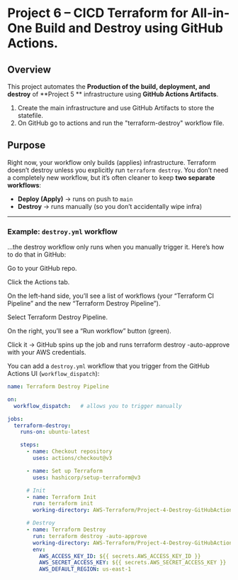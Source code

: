 # Project 6 – CICD Terraform for All-in-One Build and Destroy using GitHub Actions.

## Overview
This project automates the **Production of the build, deployment, and destroy** of **Project 5 ** infrastructure using **GitHub Actions Artifacts**.  
  
1. Create the main infrastructure and use GitHub Artifacts to store the statefile.
2. On GitHub go to actions and run the "terraform-destroy" workflow file.

## Purpose
Right now, your workflow only builds (applies) infrastructure. Terraform doesn’t destroy unless you explicitly run `terraform destroy`. You don’t need a completely new workflow, but it’s often cleaner to keep **two separate workflows**:

- **Deploy (Apply)** → runs on push to `main`  
- **Destroy** → runs manually (so you don’t accidentally wipe infra)

---

### Example: `destroy.yml` workflow

…the destroy workflow only runs when you manually trigger it. Here’s how to do that in GitHub:

Go to your GitHub repo.

Click the Actions tab.

On the left-hand side, you’ll see a list of workflows (your “Terraform CI Pipeline” and the new “Terraform Destroy Pipeline”).

Select Terraform Destroy Pipeline.

On the right, you’ll see a “Run workflow” button (green).

Click it → GitHub spins up the job and runs terraform destroy -auto-approve with your AWS credentials.

You can add a `destroy.yml` workflow that you trigger from the GitHub Actions UI (`workflow_dispatch`):

```yaml
name: Terraform Destroy Pipeline

on:
  workflow_dispatch:   # allows you to trigger manually

jobs:
  terraform-destroy:
    runs-on: ubuntu-latest

    steps:
      - name: Checkout repository
        uses: actions/checkout@v3

      - name: Set up Terraform
        uses: hashicorp/setup-terraform@v3

      # Init
      - name: Terraform Init
        run: terraform init
        working-directory: AWS-Terraform/Project-4-Destroy-GitHubAction-Build/main

      # Destroy
      - name: Terraform Destroy
        run: terraform destroy -auto-approve
        working-directory: AWS-Terraform/Project-4-Destroy-GitHubAction-Build/main
        env:
          AWS_ACCESS_KEY_ID: ${{ secrets.AWS_ACCESS_KEY_ID }}
          AWS_SECRET_ACCESS_KEY: ${{ secrets.AWS_SECRET_ACCESS_KEY }}
          AWS_DEFAULT_REGION: us-east-1


